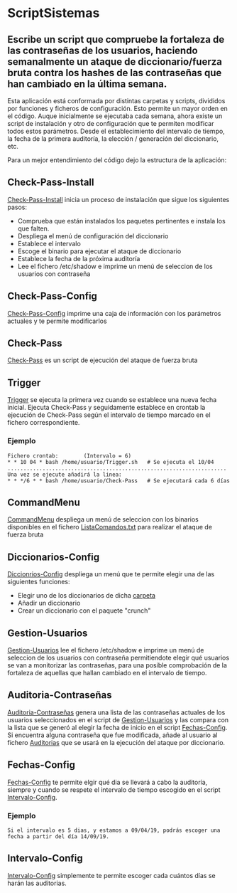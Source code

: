 # ScriptSistemas

## Escribe un script que compruebe la fortaleza de las contraseñas de los usuarios, haciendo semanalmente un ataque de diccionario/fuerza bruta contra los hashes de las contraseñas que han cambiado en la última semana.

Esta aplicación está conformada por distintas carpetas y scripts, divididos por funciones y ficheros de configuración. Esto permite un mayor orden en el código.
Auque inicialmente se ejecutaba cada semana, ahora existe un script de instalación y otro de configuración que te permiten modificar todos estos parámetros.
Desde el establecimiento del intervalo de tiempo, la fecha de la primera auditoría, la elección / generación del diccionario, etc.

Para un mejor entendimiento del código dejo la estructura de la aplicación:

## Check-Pass-Install
[Check-Pass-Install](Check-Pass-Install.sh) inicia un proceso de instalación que sigue los siguientes pasos:
- Comprueba que están instalados los paquetes pertinentes e instala los que falten.
- Despliega el menú de configuración del diccionario
- Establece el intervalo
- Escoge el binario para ejecutar el ataque de diccionario
- Establece la fecha de la próxima auditoría
- Lee el fichero /etc/shadow e imprime un menú de seleccion de los usuarios con contraseña

## Check-Pass-Config
[Check-Pass-Config](Check-Pass-Config.sh) imprime una caja de información con los parámetros actuales y te permite modificarlos

## Check-Pass
[Check-Pass](Check-Pass.sh) es un script de ejecución del ataque de fuerza bruta

## Trigger
[Trigger](Fechas/Trigger.sh) se ejecuta la primera vez cuando se establece una nueva fecha inicial. Ejecuta Check-Pass y seguidamente establece en crontab la ejecución de Check-Pass según el intervalo de tiempo marcado en el fichero correspondiente.

###	Ejemplo
	Fichero crontab:		(Intervalo = 6)
	* * 10 04 * bash /home/usuario/Trigger.sh	# Se ejecuta el 10/04
	.....................................................................
	Una vez se ejecute añadirá la linea:
	* * */6 * * bash /home/usuario/Check-Pass	# Se ejecutará cada 6 días

## CommandMenu
[CommandMenu](Config/CommandMenu.sh) despliega un menú de seleccion con los binarios disponibles en el fichero [ListaComandos.txt](Config/ListaComandos.txt) para realizar el ataque de fuerza bruta

## Diccionarios-Config
[Diccionrios-Config](Config/Diccionrios-Config.sh) despliega un menú que te permite elegir una de las siguientes funciones:
- Elegir uno de los diccionarios de dicha [carpeta](Parametros/Diccionarios)
- Añadir un diccionario
- Crear un diccionario con el paquete "crunch"

## Gestion-Usuarios
[Gestion-Usuarios](Usuarios/Gestion-Usuarios.sh) lee el fichero /etc/shadow e imprime un menú de seleccion de los usuarios con contraseña permitiendote elegir qué usuarios se van a monitorizar las contraseñas, para una posible comprobación de la fortaleza de aquellas que hallan cambiado en el intervalo de tiempo.

## Auditoria-Contraseñas
[Auditoria-Contraseñas](Usuarios/Auditoria-Contraseñas.sh) genera una lista de las contraseñas actuales de los usuarios seleccionados en el script de [Gestion-Usuarios](Usuarios/Gestion-Usuarios.sh) y las compara con la lista que se generó al elegir la fecha de inicio en el script [Fechas-Config](Fechas/Fechas-Config.sh). Si encuentra alguna contraseña que fue modificada, añade al usuario al fichero [Auditorias](Usuarios/Auditoria.txt) que se usará en la ejecución del ataque por diccionario.

## Fechas-Config
[Fechas-Config](Fechas/Fechas-Config.sh) te permite elgir qué dia se llevará a cabo la auditoría, siempre y cuando se respete el intervalo de tiempo escogido en el script [Intervalo-Config](Fechas/Intervalo-Config.sh).

###	Ejemplo
	Si el intervalo es 5 dias, y estamos a 09/04/19, podrás escoger una fecha a partir del día 14/09/19.

## Intervalo-Config
[Intervalo-Config](Fechas/Intervalo-Config.sh) simplemente te permite escoger cada cuántos días se harán las auditorias.


